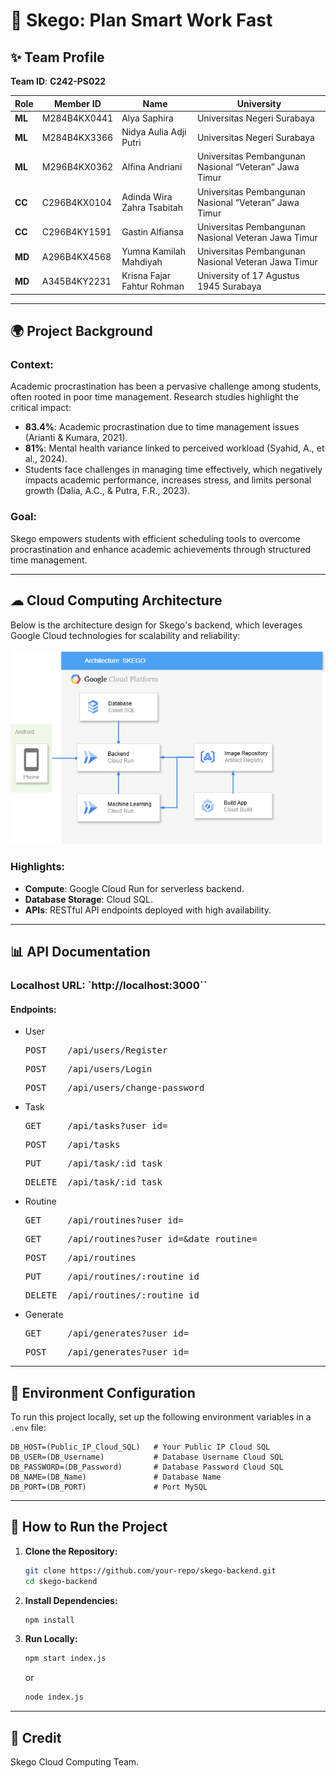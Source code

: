 # 📅 Skego: Plan Smart Work Fast

## ✨ **Team Profile**
**Team ID**: **C242-PS022**

| **Role** | **Member ID**   | **Name**                            | **University**                                                          |
|----------|-----------------|-------------------------------------|-------------------------------------------------------------------------|
| **ML**   | M284B4KX0441     | Alya Saphira                        | Universitas Negeri Surabaya                                            |
| **ML**   | M284B4KX3366     | Nidya Aulia Adji Putri              | Universitas Negeri Surabaya                                            |
| **ML**   | M296B4KX0362     | Alfina Andriani                      | Universitas Pembangunan Nasional “Veteran” Jawa Timur                   |
| **CC**   | C296B4KX0104     | Adinda Wira Zahra Tsabitah          | Universitas Pembangunan Nasional “Veteran” Jawa Timur                   |
| **CC**   | C296B4KY1591     | Gastin Alfiansa                      | Universitas Pembangunan Nasional Veteran Jawa Timur                     |
| **MD**   | A296B4KX4568     | Yumna Kamilah Mahdiyah              | Universitas Pembangunan Nasional Veteran Jawa Timur                     |
| **MD**   | A345B4KY2231     | Krisna Fajar Fahtur Rohman          | University of 17 Agustus 1945 Surabaya                                  |

---

## 🌍 **Project Background**

### Context:
Academic procrastination has been a pervasive challenge among students, often rooted in poor time management. Research studies highlight the critical impact:

- **83.4%**: Academic procrastination due to time management issues (Arianti & Kumara, 2021).
- **81%**: Mental health variance linked to perceived workload (Syahid, A., et al., 2024).
- Students face challenges in managing time effectively, which negatively impacts academic performance, increases stress, and limits personal growth (Dalia, A.C., & Putra, F.R., 2023).

### Goal:
Skego empowers students with efficient scheduling tools to overcome procrastination and enhance academic achievements through structured time management.

---

## ☁ **Cloud Computing Architecture**

Below is the architecture design for Skego's backend, which leverages Google Cloud technologies for scalability and reliability:

![Cloud Architecture](./images/SKEGO.png)

### Highlights:
- **Compute**: Google Cloud Run for serverless backend.
- **Database Storage**: Cloud SQL.
- **APIs**: RESTful API endpoints deployed with high availability.

---

## 📊 **API Documentation**

### Localhost URL: `http://localhost:3000``

#### **Endpoints**:

- User
  <pre>POST    /api/users/Register</pre>
  <pre>POST    /api/users/Login</pre>
  <pre>POST    /api/users/change-password</pre>

- Task
  <pre>GET     /api/tasks?user_id=</pre>
  <pre>POST    /api/tasks</pre>
  <pre>PUT     /api/task/:id_task</pre>
  <pre>DELETE  /api/task/:id_task</pre>

- Routine
  <pre>GET     /api/routines?user_id=</pre>
  <pre>GET     /api/routines?user_id=&date_routine=</pre>
  <pre>POST    /api/routines</pre>
  <pre>PUT     /api/routines/:routine_id</pre>
  <pre>DELETE  /api/routines/:routine_id</pre>

- Generate
  <pre>GET     /api/generates?user_id=</pre>
  <pre>POST    /api/generates?user_id=</pre>

---

## 📢 **Environment Configuration**

To run this project locally, set up the following environment variables in a `.env` file:

```env
DB_HOST=(Public_IP_Cloud_SQL)   # Your Public IP Cloud SQL   
DB_USER=(DB_Username)           # Database Username Cloud SQL
DB_PASSWORD=(DB_Password)       # Database Password Cloud SQL
DB_NAME=(DB_Name)               # Database Name
DB_PORT=(DB_PORT)               # Port MySQL
```

---

## 🔧 **How to Run the Project**

1. **Clone the Repository:**
   ```bash
   git clone https://github.com/your-repo/skego-backend.git
   cd skego-backend
   ```

2. **Install Dependencies:**
   ```bash
   npm install
   ```

3. **Run Locally:**
   ```bash
   npm start index.js
   ```
   or
   ```bash
   node index.js
   ```

---

## 🌟 **Credit**

Skego Cloud Computing Team.

